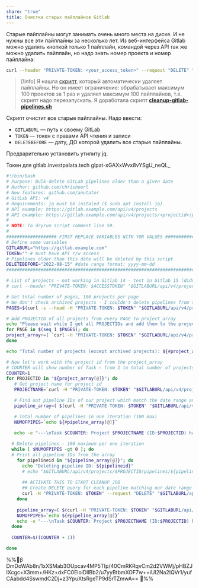 ```yaml
---
share: "true"
title: Очистка старых пайплайнов Gitlab
---
```

Старые пайплайны могут занимать очень много места на диске. И не нужны все эти пайплайны за несколько лет. Из веб-интерфейса Gitlab можно удалять кнопкой только 1 пайплайн, командой через API так же можно удалить пайплайн, но надо знать номер проекта и номер пайплайна:

```bash
curl --header "PRIVATE-TOKEN: <your_access_token>" --request "DELETE" "https://gitlab.example.com/api/v4/projects/номер_проекта/pipelines/номер_пайплайна"
```

> [!info]
> Я нашла [скрипт](https://gist.github.com/chrishoerl), который автоматически удаляет пайплайны. Но он имеет ограничение: обрабатывает максимум 100 проектов за 1 раз и удаляет максимум 100 пайплайнов, т.е. скрипт надо перезапускать. Я доработала скрипт [**cleanup-gitlab-pipelines.sh**](https://gist.github.com/anutator/7f24f83db93bf7cc5d159de4fabd77a7#file-cleanup-gitlab-pipelines-sh)

Cкрипт очистит все старые пайплайны. Надо ввести:
- `GITLABURL` — путь к своему GitLab
- `TOKEN` — токен с правами API чтения и записи
- `DELETEBEFORE` — дату, ДО которой удалить все старые пайплайны.

Предварительно установить утилиту jq.

Токен для gitlab.investpalata.tech glpat-xGAXxWvx8vYSgU_neQL_

```sh title="cleanup-gitlab-pipelines.sh"
#!/bin/bash
# Purpose: Bulk-delete GitLab pipelines older than a given date
# Author: github.com/chrishoerl
# New features: github.com/anutator
# GitLab API: v4
# Requirements: jq must be instaled ($ sudo apt install jq)
# API example: https://gitlab.example.com/api/v4/projects
# API example: https://gitlab.example.com/api/v4/projects/<projectid>/pipelines
#
# NOTE: To dryrun script comment line 59.
#
################### FIRST REPLACE VARIABLES WITH YOR VALUES ############
# Define some variables
GITLABURL="https://gitlab.example.com"
TOKEN="" # must have API r/w access
# Pipelines older than this date will be deleted by this script
DELETEBEFORE="2022-08-15" #date range format: yyyy-mm-dd
########################################################################

# List of projects — not working in Gitlab 14 - test in Gitlab 15 (didn't test yet)
# curl --header "PRIVATE-TOKEN: $ACCESSTOKEN" "$GITLABURL/api/v4/project_aliases"

# Get total number of pages, 100 projects per page
# We don't check archived projects - I couldn't delete pipelines from that projects.
PAGES=$(curl -s --head -H "PRIVATE-TOKEN: $TOKEN" "$GITLABURL/api/v4/projects?archived=false&per_page=100" | grep -i x-total-pages | awk '{print $2}' | tr -d '\r\n')

# Add PROJECTID of all projects from every PAGE to project_array
echo "Please wait while I get all PROJECTIDs and add them to the project_array."
for PAGE in $(seq 1 $PAGES); do
project_array+=( `curl -H "PRIVATE-TOKEN: $TOKEN" "$GITLABURL/api/v4/projects?archived=false&per_page=100&page=$PAGE" 2> /dev/null | jq -r .[].id` )
done

echo "Total number of projects (except archived projects): ${#project_array[@]}"

# Now let's work with the project id from the project_array
# COUNTER will show number of Task — from 1 to total number of projects.
COUNTER=1
for PROJECTID in "${project_array[@]}"; do
   # Get project name for project id
   PROJECTNAME=`curl -H "PRIVATE-TOKEN: $TOKEN" "$GITLABURL/api/v4/projects/$PROJECTID" 2> /dev/null | jq -r .path_with_namespace`

   # Find out pipeline IDs of our project which match the date range and write results into pipeline_array
   pipeline_array=( $(curl -H "PRIVATE-TOKEN: $TOKEN" "$GITLABURL/api/v4/projects/$PROJECTID/pipelines?per_page=100&sort=asc&updated_before=${DELETEBEFORE}T23:01:00.000Z" 2> /dev/null | jq -r .[].id) )

   # Total number of pipelines in one iteration (100 max)
   NUMOFPIPES=`echo ${#pipeline_array[@]}`
   
   echo -e "---\nTask $COUNTER: Project $PROJECTNAME (ID:$PROJECTID) has $NUMOFPIPES pipelines to delete."

  # Delete pipelines - 100 maximum per one iteration
  while [ $NUMOFPIPES -gt 0 ]; do
  # Print all pipeline IDs from the array
    for pipelineid in "${pipeline_array[@]}"; do
      echo "Deleting pipeline ID: ${pipelineid}"
      # echo "$GITLABURL/api/v4/projects/$PROJECTID/pipelines/${pipelineid}"
  
      ## ACTIVATE THIS TO START CLEANUP JOB
      ## Create DELETE query for each pipeline matching our date range
      curl -H "PRIVATE-TOKEN: $TOKEN" --request "DELETE" "$GITLABURL/api/v4/projects/$PROJECTID/pipelines/$pipelineid"
    done
   
    pipeline_array=( $(curl -H "PRIVATE-TOKEN: $TOKEN" "$GITLABURL/api/v4/projects/$PROJECTID/pipelines?per_page=100&sort=asc&updated_before=${DELETEBEFORE}T23:01:00.000Z" 2> /dev/null | jq -r .[].id) )
    NUMOFPIPES=`echo ${#pipeline_array[@]}`
    echo -e "---\nTask $COUNTER: Project $PROJECTNAME (ID:$PROJECTID) has $NUMOFPIPES pipelines to delete."
  done
   
  COUNTER=$((COUNTER + 1))

done
```


%%🔐β DmDoWAb8n/1xXSMab3OUpcav4MP5TIp/40CmRKRqvCm2d2VWMj/pHBZJIXcgc+X3mm+/HKz+dxFC0EloiDllBb2/u7yyBtbmXOF7w++iUl2Na2IQVr1/yufCAabdd4SswmdC2Dj+z3YpuXtsRgeTP9dSrTZmwA== 🔐%%